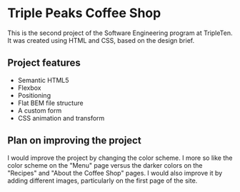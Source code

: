 # Triple Peaks Coffee Shop

This is the second project of the Software Engineering program at TripleTen. It was created using HTML and CSS, based on the design brief.

## Project features

- Semantic HTML5
- Flexbox
- Positioning
- Flat BEM file structure
- A custom form
- CSS animation and transform

## Plan on improving the project

I would improve the project by changing the color scheme. I more so like the color scheme on the "Menu" page versus the darker colors on the "Recipes" and "About the Coffee Shop" pages. I would also improve it by adding different images, particularly on the first page of the site.
